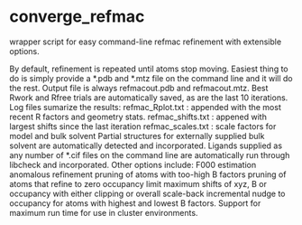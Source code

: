 # converge_refmac
wrapper script for easy command-line refmac refinement with extensible options. 

By default, refinement is repeated until atoms stop moving. Easiest thing to do
is simply provide a *.pdb and *.mtz file on the command line and it will do the 
rest. Output file is always refmacout.pdb and refmacout.mtz. Best Rwork and Rfree
trials are automatically saved, as are the last 10 iterations. Log files sumarize
the results:
refmac_Rplot.txt : appended with the most recent R factors and geometry stats.
refmac_shifts.txt : appened with largest shifts since the last iteration
refmac_scales.txt : scale factors for model and bulk solvent
Partial structures for externally supplied bulk solvent are automatically detected
and incorporated. Ligands supplied as any number of *.cif files on the command line 
are automatically run through libcheck and incorporated. Other options include:
F000 estimation
anomalous refinement
pruning of atoms with too-high B factors
pruning of atoms that refine to zero occupancy
limit maximum shifts of xyz, B or occupancy with either clipping or overall scale-back
incremental nudge to occupancy for atoms with highest and lowest B factors.
Support for maximum run time for use in cluster environments.


